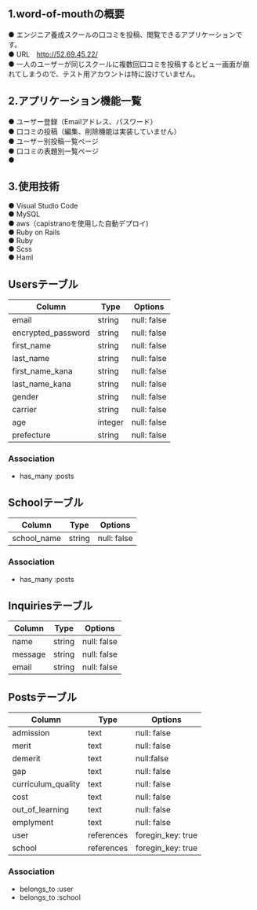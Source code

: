 ## 1.word-of-mouthの概要
● エンジニア養成スクールの口コミを投稿、閲覧できるアプリケーションです。 <br>
● URL　http://52.69.45.22/ <br>
● 一人のユーザーが同じスクールに複数回口コミを投稿するとビュー画面が崩れてしまうので、テスト用アカウントは特に設けていません。

## 2.アプリケーション機能一覧
● ユーザー登録（Emailアドレス、パスワード） <br>
● 口コミの投稿（編集、削除機能は実装していません） <br>
● ユーザー別投稿一覧ページ <br> 
● 口コミの表題別一覧ページ <br>
● 

## 3.使用技術
● Visual Studio Code <br>
● MySQL <br>
● aws（capistranoを使用した自動デプロイ) <br>
● Ruby on Rails <br>
● Ruby <br>
● Scss <br>
● Haml <br>

## Usersテーブル
|Column|Type|Options|
|------|----|-------|
|email|string|null: false|
|encrypted_password|string|null: false|
|first_name|string|null: false|
|last_name|string|null: false|
|first_name_kana|string|null: false|
|last_name_kana|string|null: false|
|gender|string|null: false|
|carrier|string|null: false|
|age|integer|null: false|
|prefecture|string|null: false|

### Association
- has_many :posts

## Schoolテーブル
|Column|Type|Options|
|------|----|-------|
|school_name|string|null: false|

### Association
- has_many :posts

## Inquiriesテーブル
|Column|Type|Options|
|------|----|-------|
|name|string|null: false|
|message|string|null: false|
|email|string|null: false|

## Postsテーブル
|Column|Type|Options|
|------|----|-------|
|admission|text|null: false|
|merit|text|null: false|
|demerit|text|null:false|
|gap|text|null: false|
|curriculum_quality|text|null: false|
|cost|text|null: false|
|out_of_learning|text|null: false|
|emplyment|text|null: false|
|user|references|foregin_key: true|
|school|references|foregin_key: true|

### Association
- belongs_to :user
- belongs_to :school
